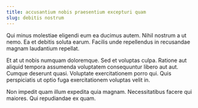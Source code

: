 ```yaml
---
title: accusantium nobis praesentium excepturi quam
slug: debitis nostrum
---
```


Qui minus molestiae eligendi eum ea ducimus autem. Nihil nostrum a ut nemo. Ea et debitis soluta earum. Facilis unde repellendus in recusandae magnam laudantium repellat.

Et at ut nobis numquam doloremque. Sed et voluptas culpa. Ratione aut aliquid tempora assumenda voluptatem consequuntur libero aut aut. Cumque deserunt quasi. Voluptate exercitationem porro qui. Quis perspiciatis ut optio fuga exercitationem voluptas velit in.

Non impedit quam illum expedita quia magnam. Necessitatibus facere qui maiores. Qui repudiandae ex quam.
